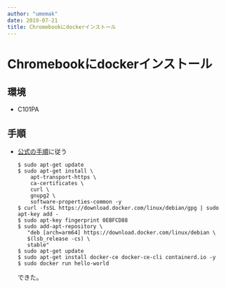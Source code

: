 ```yaml
---
author: "umemak"
date: 2019-07-21
title: Chromebookにdockerインストール
---
```


# Chromebookにdockerインストール

## 環境
* C101PA

## 手順
* [公式の手順](https://docs.docker.com/install/linux/docker-ce/debian/#install-using-the-repository)に従う
  ```
  $ sudo apt-get update
  $ sudo apt-get install \
      apt-transport-https \
      ca-certificates \
      curl \
      gnupg2 \
      software-properties-common -y
  $ curl -fsSL https://download.docker.com/linux/debian/gpg | sudo apt-key add -
  $ sudo apt-key fingerprint 0EBFCD88
  $ sudo add-apt-repository \
     "deb [arch=arm64] https://download.docker.com/linux/debian \
     $(lsb_release -cs) \
     stable"
  $ sudo apt-get update
  $ sudo apt-get install docker-ce docker-ce-cli containerd.io -y
  $ sudo docker run hello-world
  ```
  できた。
